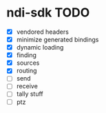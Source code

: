 # ndi-sdk TODO
- [x] vendored headers
- [x] minimize generated bindings
- [x] dynamic loading
- [x] finding
- [x] sources
- [x] routing
- [ ] send
- [ ] receive
- [ ] tally stuff
- [ ] ptz
